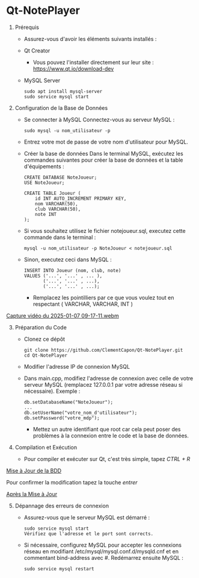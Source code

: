 # Qt-NotePlayer

1. Prérequis

      - Assurez-vous d'avoir les éléments suivants installés :

      - Qt Creator
  
        - Vous pouvez l'installer directement sur leur site : https://www.qt.io/download-dev

      - MySQL Server

            sudo apt install mysql-server
            sudo service mysql start

2. Configuration de la Base de Données

      - Se connecter à MySQL Connectez-vous au serveur MySQL :

            sudo mysql -u nom_utilisateur -p

      - Entrez votre mot de passe de votre nom d'utilisateur pour MySQL.

      - Créer la base de données Dans le terminal MySQL, exécutez les commandes suivantes pour créer la base de données et la table d'équipements :

            CREATE DATABASE NoteJoueur;
            USE NoteJoueur;

            CREATE TABLE Joueur (
                id INT AUTO_INCREMENT PRIMARY KEY,
                nom VARCHAR(50),
                club VARCHAR(50),
                note INT
            );

      - Si vous souhaitez utilisez le fichier notejoueur.sql, executez cette commande dans le terminal : 

            mysql -u nom_utilisateur -p NoteJoueur < notejoueur.sql
        
      - Sinon, executez ceci dans MySQL :
        
            INSERT INTO Joueur (nom, club, note)
            VALUES ('...', '...' , ... ),
                   ('...', '...' , ...),
                   ('...', '...' , ...);

        - Remplacez les pointilliers par ce que vous voulez tout en respectant ( VARCHAR, VARCHAR, INT )

[Capture vidéo du 2025-01-07 09-17-11.webm](https://github.com/user-attachments/assets/149c42fa-65f9-4070-8997-d6b7f34db71d)


3. Préparation du Code

      - Clonez ce dépôt

            git clone https://github.com/ClementCapon/Qt-NotePlayer.git
            cd Qt-NotePlayer

      - Modifier l'adresse IP de connexion MySQL

      - Dans main.cpp, modifiez l'adresse de connexion avec celle de votre serveur MySQL (remplacez 127.0.0.1 par votre adresse réseau si nécessaire). Exemple :

            db.setDatabaseName("NoteJoueur");
            ...
            db.setUserName("votre_nom_d'utilisateur");
            db.setPassword("votre_mdp");
        
        - Mettez un autre identifiant que root car cela peut poser des problèmes à la connexion entre le code et la base de données.

4. Compilation et Exécution

      - Pour compiler et exécuter sur Qt, c'est très simple, tapez *CTRL + R* 

[Mise à Jour de la BDD](https://github.com/user-attachments/assets/67bc1ba2-8f25-4be0-a693-9fb92dd2801f)

Pour confirmer la modification tapez la touche *entrer*

[Après la Mise à Jour](https://github.com/user-attachments/assets/f4d06371-baf7-41cf-a5a9-43eb7ce1ae45)
      
5. Dépannage des erreurs de connexion

      - Assurez-vous que le serveur MySQL est démarré :

            sudo service mysql start
            Vérifiez que l'adresse et le port sont corrects.

      - Si nécessaire, configurez MySQL pour accepter les connexions réseau en modifiant /etc/mysql/mysql.conf.d/mysqld.cnf et en commentant bind-address avec #. Redémarrez ensuite MySQL :

            sudo service mysql restart
